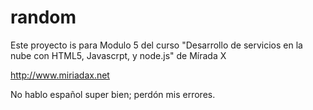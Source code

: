 # random

Este proyecto is para Modulo 5 del curso "Desarrollo de servicios en la nube con HTML5, Javascrpt, y node.js" de Mírada X

http://www.miriadax.net

No hablo español super bien; perdón mis errores.
